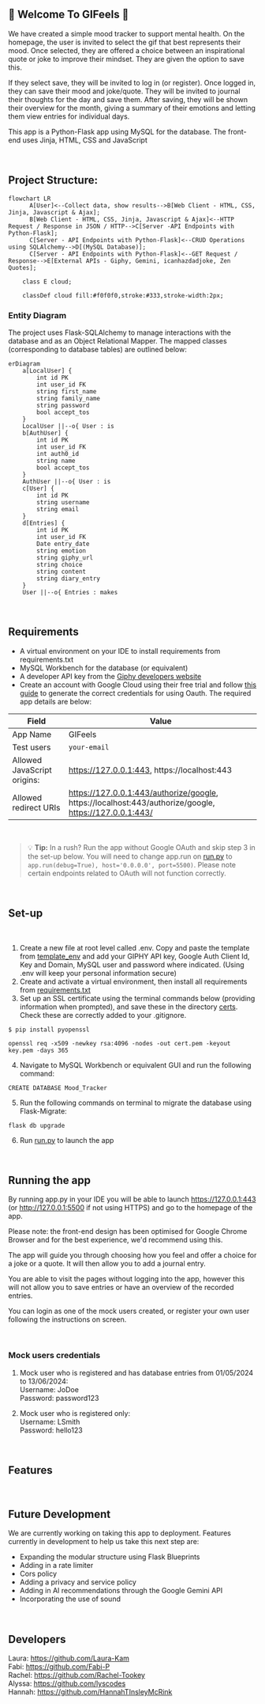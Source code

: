 ## 🥹 Welcome To GIFeels 🥹
We have created a simple mood tracker to support mental health. On the homepage, the user is invited to select the gif that best represents their mood. Once selected, they are offered a choice between an inspirational quote or joke to improve their mindset. They are given the option to save this. 

If they select save, they will be invited to log in (or register). Once logged in, they can save their mood and joke/quote. They will be invited to journal their thoughts for the day and save them. After saving, they will be shown their overview for the month, giving a summary of their emotions and letting them view entries for individual days. 

This app is a Python-Flask app using MySQL for the database. The front-end uses Jinja, HTML, CSS and JavaScript

<br> 

## Project Structure: 

```mermaid
flowchart LR
      A[User]<--Collect data, show results-->B[Web Client - HTML, CSS, Jinja, Javascript & Ajax];
      B[Web Client - HTML, CSS, Jinja, Javascript & Ajax]<--HTTP Request / Response in JSON / HTTP-->C[Server -API Endpoints with Python-Flask];
      C[Server - API Endpoints with Python-Flask]<--CRUD Operations using SQLAlchemy-->D[(MySQL Database)];
      C[Server - API Endpoints with Python-Flask]<--GET Request / Response-->E[External APIs - Giphy, Gemini, icanhazdadjoke, Zen Quotes];
    
    class E cloud;
    
    classDef cloud fill:#f0f0f0,stroke:#333,stroke-width:2px;
```

### Entity Diagram 

The project uses Flask-SQLAlchemy to manage interactions with the database and as an Object Relational Mapper. The mapped classes (corresponding to database tables) are outlined below:

```mermaid
erDiagram
    a[LocalUser] {
        int id PK
        int user_id FK
        string first_name
        string family_name
        string password
        bool accept_tos 
    }
    LocalUser ||--o{ User : is
    b[AuthUser] {
        int id PK
        int user_id FK
        int auth0_id
        string name
        bool accept_tos 
    }
    AuthUser ||--o{ User : is
    c[User] {
        int id PK 
        string username
        string email
    }
    d[Entries] {
        int id PK
        int user_id FK
        Date entry_date
        string emotion
        string giphy_url
        string choice 
        string content
        string diary_entry
    }
    User ||--o{ Entries : makes 
```

<br> 

## Requirements


- A virtual environment on your IDE to install requirements from requirements.txt
- MySQL Workbench for the database (or equivalent)
- A developer API key from the [Giphy developers website](https://developers.giphy.com/)
- Create an account with Google Cloud using their free trial and follow [this guide](/https://support.google.com/cloud/answer/6158849?hl=en&ref_topic=3473162&sjid=2552074629382520305-EU) to generate the correct credentials for using Oauth. The required app details are below: 

| Field                       | Value                                                                                                  |
|-----------------------------|--------------------------------------------------------------------------------------------------------|
| App Name                    | GIFeels                                                                                                |
| Test users                  | `your-email`                                                                                           |
| Allowed JavaScript origins: | https://127.0.0.1:443, https://localhost:443                                                           |
| Allowed redirect URIs       | https://127.0.0.1:443/authorize/google, https://localhost:443/authorize/google, https://127.0.0.1:443/ |

<br> 


> :bulb: **Tip:** In a rush? Run the app without Google OAuth and skip step 3 in the set-up below.
> You will need to change app.run on [run.py](/run.py) to `app.run(debug=True), host='0.0.0.0', port=5500)`. Please note certain endpoints related to OAuth will not function correctly. 


<br> 


## Set-up 

<br> 


1. Create a new file at root level called .env. Copy and paste the template from [template_env](/template_env) and add your GIPHY API key, Google Auth Client Id, Key and Domain, MySQL user and password where indicated. (Using .env will keep your personal information secure)
2. Create and activate a virtual environment, then install all requirements from [requirements.txt](/requirements.txt)
3. Set up an SSL certificate using the terminal commands below (providing information when prompted), and save these in the directory [certs](/certs). Check these are correctly added to your .gitignore.

`$ pip install pyopenssl`

`openssl req -x509 -newkey rsa:4096 -nodes -out cert.pem -keyout key.pem -days 365`

4. Navigate to MySQL Workbench or equivalent GUI and run the following command: 

`CREATE DATABASE Mood_Tracker`

5. Run the following commands on terminal to migrate the database using Flask-Migrate:

`flask db upgrade`

6. Run [run.py](/run.py) to launch the app 

<br> 


## Running the app

By running app.py in your IDE you will be able to launch https://127.0.0.1:443 (or http://127.0.0.1:5500 if not using HTTPS) and go to the homepage of the app.

Please note: the front-end design has been optimised for Google Chrome Browser and for the best experience, we'd recommend using this.

The app will guide you through choosing how you feel and offer a choice for a joke or a quote. It will then allow you to add a journal entry.

You are able to visit the pages without logging into the app, however this will not allow you to save entries or have an overview of the recorded entries.

You can login as one of the mock users created, or register your own user following the instructions on screen.

<br> 


### Mock users credentials

1. Mock user who is registered and has database entries from 01/05/2024 to 13/06/2024:\
Username: JoDoe\
Password: password123

2. Mock user who is registered only:\
Username: LSmith\
Password: hello123


<br> 

## Features



<br> 

## Future Development 

We are currently working on taking this app to deployment. Features currently in development to help us take this next step are: 
- Expanding the modular structure using Flask Blueprints 
- Adding in a rate limiter 
- Cors policy 
- Adding a privacy and service policy 
- Adding in AI recommendations through the Google Gemini API 
- Incorporating the use of sound 

<br> 


## Developers

Laura: https://github.com/Laura-Kam \
Fabi: https://github.com/Fabi-P \
Rachel: https://github.com/Rachel-Tookey \
Alyssa: https://github.com/lyscodes \
Hannah: https://github.com/HannahTInsleyMcRink
